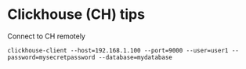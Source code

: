 # Clickhouse (CH) tips
Connect to CH remotely
```
clickhouse-client --host=192.168.1.100 --port=9000 --user=user1 --password=mysecretpassword --database=mydatabase
```
